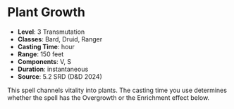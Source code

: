 # Plant Growth

- **Level**: 3 Transmutation
- **Classes**: Bard, Druid, Ranger
- **Casting Time**: hour
- **Range**: 150 feet
- **Components**: V, S
- **Duration**: instantaneous
- **Source**: 5.2 SRD (D&D 2024)

This spell channels vitality into plants. The casting time you use determines whether the spell has the Overgrowth or the Enrichment effect below.

